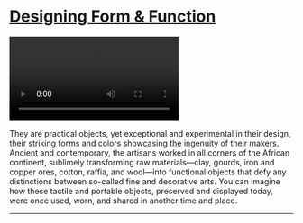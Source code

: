 # [Designing Form & Function](http://artsmia.github.io/griot/#/stories/384)

<video src='http://cdn.dx.artsmia.org/videos/AfricanGalleries_DesigningFormFunction_iPad.mp4'></video>

<p>They are practical objects, yet exceptional and experimental in their design, their striking forms and colors showcasing the ingenuity of their makers. Ancient and contemporary, the artisans worked in all corners of the African continent, sublimely transforming raw materials—clay, gourds, iron and copper ores, cotton, raffia, and wool—into functional objects that defy any distinctions between so-called fine and decorative arts. You can imagine how these tactile and portable objects, preserved and displayed today, were once used, worn, and shared in another time and place.</p>

---
